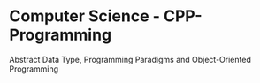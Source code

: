 # Computer Science - CPP-Programming
Abstract Data Type, Programming Paradigms and Object-Oriented Programming
